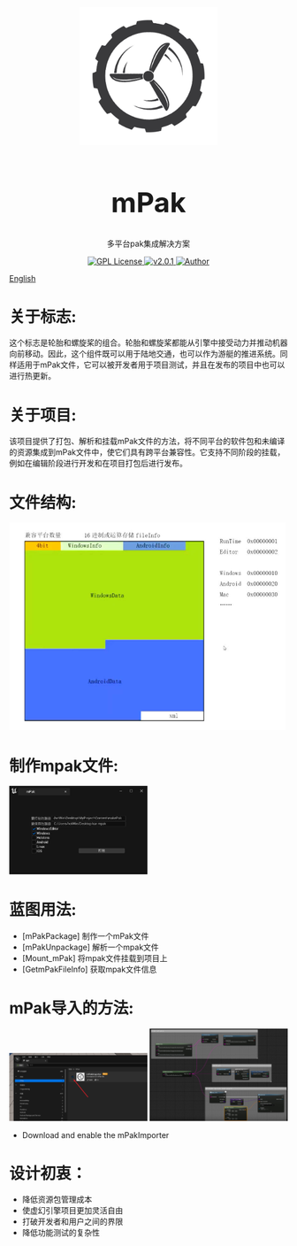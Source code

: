 
<p align="center">
<img src="./img/logo.png" width="250px"></img>
</p>
<h1 align="center" style="font-size:50px;font-weight:bold">mPak</h1>
<p align="center">多平台pak集成解决方案</p>
<p align="center">
    <a href="https://github.com/">
        <img src="https://img.shields.io/badge/license-Apach-blue" alt="GPL License" />
    </a>
    <a href="">
        <img src="https://img.shields.io/badge/version-v2.0.1-green" alt="v2.0.1">
    </a> 
    <a href="https://github.com/BruceAKABear">
        <img src="https://img.shields.io/badge/author-hotMonk-blueviolet" alt="Author">
    </a>
</p>

[English](./README_en.md)

# 关于标志:
这个标志是轮胎和螺旋桨的组合。轮胎和螺旋桨都能从引擎中接受动力并推动机器向前移动。因此，这个组件既可以用于陆地交通，也可以作为游艇的推进系统。同样适用于mPak文件，它可以被开发者用于项目测试，并且在发布的项目中也可以进行热更新。

# 关于项目:
该项目提供了打包、解析和挂载mPak文件的方法，将不同平台的软件包和未编译的资源集成到mPak文件中，使它们具有跨平台兼容性。它支持不同阶段的挂载，例如在编辑阶段进行开发和在项目打包后进行发布。


# 文件结构:
<img src="./img/FileStructure.jpg" width="500px"></img>


# 制作mpak文件:
 <img src="./img/makeMPak.png" width="250px"></img>

# 蓝图用法:
- [mPakPackage] 制作一个mPak文件
- [mPakUnpackage]  解析一个mpak文件
- [Mount_mPak] 将mpak文件挂载到项目上
- [GetmPakFileInfo] 获取mpak文件信息


# mPak导入的方法:
<img src="./img/mPakImporter.png" width="250px"></img>
<img src="./img/mPakImporter1.png" width="250px"></img>

- Download and enable the mPakImporter



# 设计初衷：
- 降低资源包管理成本
- 使虚幻引擎项目更加灵活自由
- 打破开发者和用户之间的界限
- 降低功能测试的复杂性

